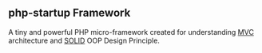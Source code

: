 ## php-startup Framework

A tiny and powerful PHP micro-framework created for understanding [MVC](https://en.wikipedia.org/wiki/Model%E2%80%93view%E2%80%93controller) architecture and [SOLID](https://en.wikipedia.org/wiki/SOLID_(object-oriented_design)) OOP Design Principle.
